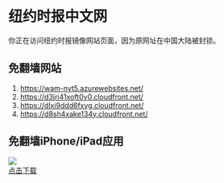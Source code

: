 <h1>纽约时报中文网</h1>
<p>你正在访问纽约时报镜像网站页面，因为原网址在中国大陆被封锁。</p>
<h2>免翻墙网站</h2>
<ol>
<li><a href="https://wam-nyt5.azurewebsites.net/" target="1">https://wam-nyt5.azurewebsites.net/</a></li>
<li><a href="https://d3jri41xoft0v0.cloudfront.net/" target="2">https://d3jri41xoft0v0.cloudfront.net/</a></li>
<li><a href="https://dlxi9ddd6fxyg.cloudfront.net/" target="3">https://dlxi9ddd6fxyg.cloudfront.net/</a></li>
<li><a href="https://d8sh4xake134y.cloudfront.net/" target="4">https://d8sh4xake134y.cloudfront.net/</a></li>
</ol>
<h2>免翻墙iPhone/iPad应用</h2>
<p>
	<a href="https://itunes.apple.com/cn/app/niu-yue-shi-bao-zhong-wen-wang/id807498298?mt=8">
		<img src="icon175x175.jpeg" />
		<br/>点击下载
	</a>
</p>